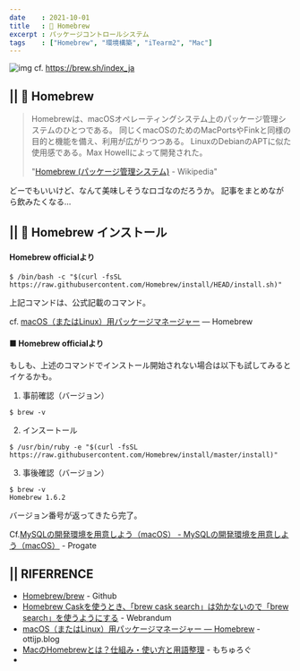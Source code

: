 ```yaml
---
date    : 2021-10-01
title   : 🍺 Homebrew
excerpt : パッケージコントロールシステム
tags    : ["Homebrew", "環境構築", "iTearm2", "Mac"]
---
```


![img](https://brew.sh/assets/img/homebrew-social-card.png)
cf. https://brew.sh/index_ja

## || 🍺 Homebrew
> Homebrewは、macOSオペレーティングシステム上のパッケージ管理システムのひとつである。
> 同じくmacOSのためのMacPortsやFinkと同様の目的と機能を備え、利用が広がりつつある。
> LinuxのDebianのAPTに似た使用感である。Max Howellによって開発された。
>
> "[Homebrew (パッケージ管理システム)](https://ja.wikipedia.org/wiki/Homebrew_(%E3%83%91%E3%83%83%E3%82%B1%E3%83%BC%E3%82%B8%E7%AE%A1%E7%90%86%E3%82%B7%E3%82%B9%E3%83%86%E3%83%A0)) - Wikipedia"

どーでもいいけど、なんて美味しそうなロゴなのだろうか。
記事をまとめながら飲みたくなる…

## || 🍺 Homebrew インストール

#### Homebrew officialより
```SHELL
$ /bin/bash -c "$(curl -fsSL https://raw.githubusercontent.com/Homebrew/install/HEAD/install.sh)"
```
上記コマンドは、公式記載のコマンド。

cf. [macOS（またはLinux）用パッケージマネージャー](https://brew.sh/index_ja) — Homebrew

#### ■ Homebrew officialより
もしも、上述のコマンドでインストール開始されない場合は以下も試してみるとイケるかも。

1. 事前確認（バージョン）
```shell
$ brew -v
```
2. インスートール
```shell
$ /usr/bin/ruby -e "$(curl -fsSL https://raw.githubusercontent.com/Homebrew/install/master/install)"
```
3. 事後確認（バージョン）
```shell
$ brew -v
Homebrew 1.6.2
```
バージョン番号が返ってきたら完了。

Cf.[MySQLの開発環境を用意しよう（macOS） - MySQLの開発環境を用意しよう（macOS）](https://prog-8.com/docs/mysql-env#document-page--2) - Progate



## || RIFERRENCE
- [Homebrew/brew](https://github.com/Homebrew/brew) - Github
- [Homebrew Caskを使うとき、「brew cask search」は効かないので「brew search」を使うようにする](https://webrandum.net/homebrew-cask-search/) - Webrandum
- [macOS（またはLinux）用パッケージマネージャー — Homebrew](https://blog.ottijp.com/2020/05/23/homebrew/) - ottijp.blog
- [MacのHomebrewとは？仕組み・使い方と用語整理](https://blog.mothule.com/mac/homebrew/mac-homebrew-basic) - もちゅろぐ
- []()
